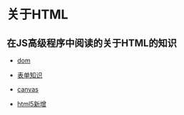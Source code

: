 # 关于HTML

## 在JS高级程序中阅读的关于HTML的知识

- [dom](https://reading.xblcity.com/books/professional-javascript.html#%E7%AC%AC10%E7%AB%A0-dom)

- [表单知识](https://reading.xblcity.com/books/professional-javascript.html#%E7%AC%AC14%E7%AB%A0-%E8%A1%A8%E5%8D%95%E8%84%9A%E6%9C%AC)

- [canvas](https://reading.xblcity.com/books/professional-javascript.html#%E7%AC%AC15%E7%AB%A0-%E4%BD%BF%E7%94%A8canvas%E7%BB%98%E5%9B%BE)

- [html5新增](https://reading.xblcity.com/books/professional-javascript.html#%E7%AC%AC16%E7%AB%A0-html5%E8%84%9A%E6%9C%AC%E7%BC%96%E7%A8%8B)